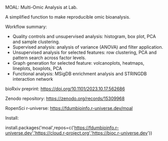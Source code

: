 MOAL: Multi-Omic Analysis at Lab.

A simplified function to make reproducible omic bioanalysis.

Workflow summary:
 - Quality controls and unsupervised analysis: histogram, box plot, PCA and sample clustering.
 - Supervised analysis: analysis of variance (ANOVA) and filter application.
 - Unsupervised analysis for selected features: row clustering, PCA and pattern search across factor levels.
 - Graph generation for selected feature: volcanoplots, heatmaps, lineplots, boxplots, PCA
 - Functional analysis: MSigDB enrichment analysis and STRINGDB interaction network


bioRxiv preprint:
https://doi.org/10.1101/2023.10.17.562686

Zenodo repository:
https://zenodo.org/records/15309968

RopenSci r-universe:
https://fdumbioinfo.r-universe.dev/moal

Install:

install.packages('moal',repos=c('https://fdumbioinfo.r-universe.dev','https://cloud.r-project.org','https://bioc.r-universe.dev'))
